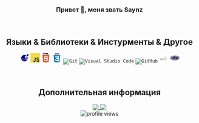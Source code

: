 <h3 align="center">Привет 👋, меня звать Saynz</h3>
<br>
<h2 align="center">Языки & Библиотеки & Инстурменты & Другое</h2>

<p align="center">
  <code><img title="Lua" height="25" src="https://raw.githubusercontent.com/github/explore/80688e429a7d4ef2fca1e82350fe8e3517d3494d/topics/lua/lua.png"></code>
  <code><img title="Javascript" height="25" src="https://raw.githubusercontent.com/github/explore/80688e429a7d4ef2fca1e82350fe8e3517d3494d/topics/javascript/javascript.png"></code>
  <code><img title="HTML5" height="25" src="https://raw.githubusercontent.com/github/explore/80688e429a7d4ef2fca1e82350fe8e3517d3494d/topics/html/html.png"></code>
  <code><img title="CSS" height="25" src="https://raw.githubusercontent.com/github/explore/80688e429a7d4ef2fca1e82350fe8e3517d3494d/topics/css/css.png"></code>
  <code><img title="Git" height="25" src="https://i.imgur.com/cJeA96T.jpg"></code>
  <code><img title="Visual Studio Code" height="25" src="https://www.flaticon.com/svg/vstatic/svg/906/906324.svg?token=exp=1614192556~hmac=b7766daf5acea9a1321c6bd6146af420"></code>
  <code><img title="GitHub" height="25" src="https://i.imgur.com/7JHWCh0.png"></code>
  <code><img title="MySQL" height="25" src="https://raw.githubusercontent.com/github/explore/80688e429a7d4ef2fca1e82350fe8e3517d3494d/topics/mysql/mysql.png"></code>
  <code><img title="PHP" height="25" src="https://raw.githubusercontent.com/github/explore/80688e429a7d4ef2fca1e82350fe8e3517d3494d/topics/php/php.png"></code>
</p>

<br>
<h2 align="center">Дополнительная информация</h2>
<p align=center>
  <a href="https://github.com/anuraghazra/github-readme-stats" title="Go to Source">
    <img height=175 align="center" src="https://github-readme-stats.vercel.app/api?username=seynz&show_icons=true&theme=gotham">
  </a>
  <a href="https://github.com/anuraghazra/github-readme-stats">
  <img height=175 align="center" src="https://github-readme-stats.vercel.app/api/top-langs/?username=seynz&hide=c%23,powershell,java&title_color=2aa889&text_color=99d1ce&icon_color=2bbc8a&bg_color=0c1014&langs_count=8&layout=compact" />
  </a>
<br>
<img src="https://gpvc.arturio.dev/seynz" alt="profile views">
</p>
